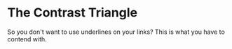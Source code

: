 # The Contrast Triangle

So you don't want to use underlines on your links? This is what you have to contend with.